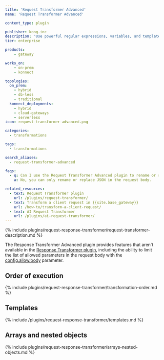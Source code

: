 ```yaml
---
title: 'Request Transformer Advanced'
name: 'Request Transformer Advanced'

content_type: plugin

publisher: kong-inc
description: 'Use powerful regular expressions, variables, and templates to transform API requests'
tier: enterprise

products:
    - gateway

works_on:
    - on-prem
    - konnect

topologies:
  on_prem:
    - hybrid
    - db-less
    - traditional
  konnect_deployments:
    - hybrid
    - cloud-gateways
    - serverless
icon: request-transformer-advanced.png

categories:
  - transformations

tags:
  - transformations

search_aliases:
  - request-transformer-advanced

faqs:
  - q: Can I use the Request Transformer Advanced plugin to rename or replace XML in the request body?
    a: No, you can only rename or replace JSON in the request body.

related_resources:
  - text: Request Transformer plugin
    url: /plugins/request-transformer/
  - text: Transform a client request in {{site.base_gateway}}
    url: /how-to/transform-a-client-request/
  - text: AI Request Transformer
    url: /plugins/ai-request-transformer/
---
```


{% include plugins/request-response-transformer/request-transformer-description.md %}

The Response Transformer Advanced plugin provides features that aren't available in the [Response Transformer plugin](/plugins/response-transformer/), including the ability to limit the list of allowed parameters in the request body with the [config.allow.body](./reference/#schema--config-allow-body) parameter.

## Order of execution

{% include plugins/request-response-transformer/transformation-order.md %}

## Templates

{% include /plugins/request-response-transformer/templates.md %}

## Arrays and nested objects

{% include plugins/request-response-transformer/arrays-nested-objects.md %}